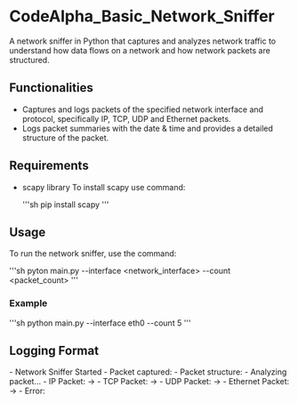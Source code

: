 # CodeAlpha_Basic_Network_Sniffer
A network sniffer in Python that captures and analyzes network traffic to understand how data flows on a network and how network packets are structured.

## Functionalities
- Captures and logs packets of the specified network interface and protocol, specifically IP, TCP, UDP and Ethernet packets.
- Logs packet summaries with the date & time and provides a detailed structure of the packet.

## Requirements
- scapy library
  To install scapy use command:

  '''sh
  pip install scapy
  '''

## Usage
To run the network sniffer, use the command:

'''sh
pyton main.py --interface <network_interface> --count <packet_count>
'''

### Example
'''sh
python main.py --interface eth0 --count 5
'''

## Logging Format
<delimiter>
<timestamp> - Network Sniffer Started
<timestamp> - Packet captured: <packet_summary>
<timestamp> - Packet structure:
<packet_structure>
<timestamp> - Analyzing packet...
<timestamp> - IP Packet: <src_ip> -> <dst_ip>
<timestamp> - TCP Packet: <src_port> -> <dst_port>
<timestamp> - UDP Packet: <src_port> -> <dst_port>
<timestamp> - Ethernet Packet: <src_mac> -> <dst_mac>
<timestamp> - Error: <error_message>
<delimiter>
